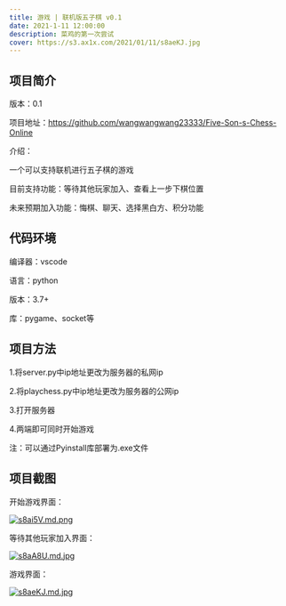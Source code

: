 ```yaml
---
title: 游戏 | 联机版五子棋 v0.1
date: 2021-1-11 12:00:00
description: 菜鸡的第一次尝试
cover: https://s3.ax1x.com/2021/01/11/s8aeKJ.jpg
---
```


## 项目简介

版本：0.1

项目地址：https://github.com/wangwangwang23333/Five-Son-s-Chess-Online

介绍：

一个可以支持联机进行五子棋的游戏

目前支持功能：等待其他玩家加入、查看上一步下棋位置

未来预期加入功能：悔棋、聊天、选择黑白方、积分功能



## 代码环境

编译器：vscode

语言：python

版本：3.7+

库：pygame、socket等



## 项目方法

1.将server.py中ip地址更改为服务器的私网ip

2.将playchess.py中ip地址更改为服务器的公网ip

3.打开服务器

4.两端即可同时开始游戏

注：可以通过Pyinstall库部署为.exe文件



## 项目截图

开始游戏界面：

[![s8ai5V.md.png](https://s3.ax1x.com/2021/01/11/s8ai5V.md.png)](https://imgchr.com/i/s8ai5V)

等待其他玩家加入界面：

[![s8aA8U.md.jpg](https://s3.ax1x.com/2021/01/11/s8aA8U.md.jpg)](https://imgchr.com/i/s8aA8U)

游戏界面：

[![s8aeKJ.md.jpg](https://s3.ax1x.com/2021/01/11/s8aeKJ.md.jpg)](https://imgchr.com/i/s8aeKJ)